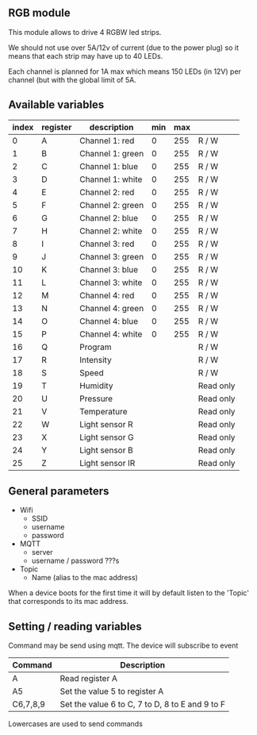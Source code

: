 ## RGB module

This module allows to drive 4 RGBW led strips.

We should not use over 5A/12v of current (due to the power plug) so it means that each strip may have up to 40 LEDs.

Each channel is planned for 1A max which means 150 LEDs (in 12V) per channel (but with the global limit of 5A.



## Available variables

| index | register | description      | min | max |           |
|-------|----------|------------------|-----|-----|-----------|
| 0     | A        | Channel 1: red   | 0   | 255 | R / W     |
| 1     | B        | Channel 1: green | 0   | 255 | R / W     |
| 2     | C        | Channel 1: blue  | 0   | 255 | R / W     |
| 3     | D        | Channel 1: white | 0   | 255 | R / W     |
| 4     | E        | Channel 2: red   | 0   | 255 | R / W     |
| 5     | F        | Channel 2: green | 0   | 255 | R / W     |
| 6     | G        | Channel 2: blue  | 0   | 255 | R / W     |
| 7     | H        | Channel 2: white | 0   | 255 | R / W     |
| 8     | I        | Channel 3: red   | 0   | 255 | R / W     |
| 9     | J        | Channel 3: green | 0   | 255 | R / W     |
| 10    | K        | Channel 3: blue  | 0   | 255 | R / W     |
| 11    | L        | Channel 3: white | 0   | 255 | R / W     |
| 12    | M        | Channel 4: red   | 0   | 255 | R / W     |
| 13    | N        | Channel 4: green | 0   | 255 | R / W     |
| 14    | O        | Channel 4: blue  | 0   | 255 | R / W     |
| 15    | P        | Channel 4: white | 0   | 255 | R / W     |
| 16    | Q        | Program          |     |     | R / W     |
| 17    | R        | Intensity        |     |     | R / W     |
| 18    | S        | Speed            |     |     | R / W     |
| 19    | T        | Humidity         |     |     | Read only |
| 20    | U        | Pressure         |     |     | Read only |
| 21    | V        | Temperature      |     |     | Read only |
| 22    | W        | Light sensor R   |     |     | Read only |
| 23    | X        | Light sensor G   |     |     | Read only |
| 24    | Y        | Light sensor B   |     |     | Read only |
| 25    | Z        | Light sensor IR  |     |     | Read only |


## General parameters

- Wifi
  - SSID
  - username
  - password
- MQTT
  - server
  - username / password ???s
- Topic
  - Name (alias to the mac address)

When a device boots for the first time it will by default listen to the 'Topic' that corresponds to its mac address.





## Setting / reading variables

Command may be send using mqtt. The device will subscribe to event

| Command  | Description                                     |
|----------|-------------------------------------------------|
| A        | Read register A                                 |
| A5       | Set the value 5 to register A                   |
| C6,7,8,9 | Set the value 6 to C, 7 to D, 8 to E and 9 to F |

Lowercases are used to send commands

